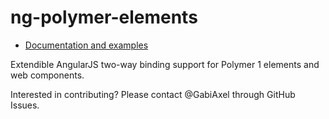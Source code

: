 # ng-polymer-elements

* [Documentation and examples](https://gabiaxel.github.io/ng-polymer-elements/)

Extendible AngularJS two-way binding support for Polymer 1 elements and web components.

Interested in contributing? Please contact @GabiAxel through GitHub Issues.
